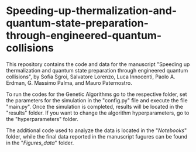# Speeding-up-thermalization-and-quantum-state-preparation-through-engineered-quantum-collisions

This repository contains the code and data for the manuscript "Speeding up thermalization and quantum state preparation through engineered quantum collisions", by Sofia Sgroi, Salvatore Lorenzo, Luca Innocenti, Paolo A. Erdman, G. Massimo Palma, and Mauro Paternostro.

To run the codes for the Genetic Algorithms go to the respective folder, set the parameters for the simulation in the "config.py" file and execute the file "main.py". Once the simulation is completed, results will be located in the "results" folder. If you want to change the algorithm hyperparameters, go to the "hyperparameters" folder.

The additional code used to analyze the data is located in the "_Notebooks_" folder, while the final data reported in the manuscript fugures can be found in the "_Figures_data_" folder.
